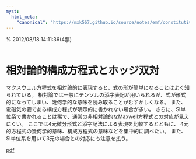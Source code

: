 ```yaml
---
myst:
  html_meta:
    "canonical": "https://mxk567.github.io/source/notes/emf/constitutive4.html"
---
```


% 2012/08/18 14:11:36(4票)
```{tags} ノート, 電磁気学, 双対
```

# 相対論的構成方程式とホッジ双対

マクスウェル方程式を相対論的に表現すると、式の形が簡単になることはよく知られている。
相対論では一般にテンソルの添字表記が用いられるが、式が形式的になってしまい、幾何学的な意味を読み取ることがむずかしくなる。
また、電磁気の要である構成方程式が明示的に書かれない場合が多い。
さらに、SI単位系で書かれることは稀で、通常の非相対論的なMaxwell方程式との対応が見えにくい。
ここでは4元微分形式と添字記法による表現を比較するとともに、
4元的方程式の幾何学的意味、構成方程式の意味などを集中的に調べたい。
また、SI単位系を用いて3元の場合との対応にも注意を払う。

[pdf](constitutive4.pdf)

